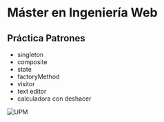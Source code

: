 
# Máster en Ingeniería Web 
## Práctica Patrones
* singleton
* composite
* state
* factoryMethod
* visitor
* text editor
* calculadora con deshacer

![UPM](http://www.upm.es/estaticos/imagenes/comunes/universidad_politecnica_logoI.png) 
